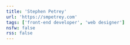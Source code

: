 ```yaml
---
title: 'Stephen Petrey'
url: 'https://smpetrey.com'
tags: ['front-end developer', 'web designer']
nsfw: false
rss: false
---
```

